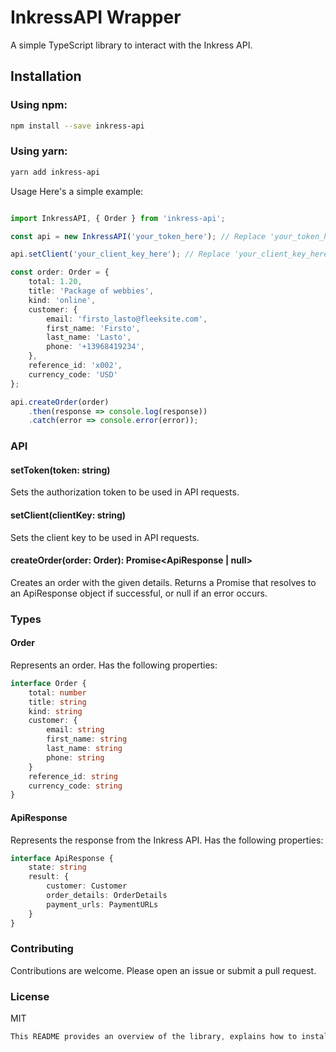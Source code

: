 # InkressAPI Wrapper

A simple TypeScript library to interact with the Inkress API.

## Installation

### Using npm:

```bash
npm install --save inkress-api
```

### Using yarn:

```bash
yarn add inkress-api
```

Usage
Here's a simple example:
```typescript

import InkressAPI, { Order } from 'inkress-api';

const api = new InkressAPI('your_token_here'); // Replace 'your_token_here' with your actual token

api.setClient('your_client_key_here'); // Replace 'your_client_key_here' with your actual client_key

const order: Order = {
    total: 1.20,
    title: 'Package of webbies',
    kind: 'online',
    customer: {
        email: 'firsto_lasto@fleeksite.com',
        first_name: 'Firsto',
        last_name: 'Lasto',
        phone: '+13968419234',
    },
    reference_id: 'x002',
    currency_code: 'USD'
};

api.createOrder(order)
    .then(response => console.log(response))
    .catch(error => console.error(error));
```

### API
#### setToken(token: string)
Sets the authorization token to be used in API requests.

#### setClient(clientKey: string)
Sets the client key to be used in API requests.

#### createOrder(order: Order): Promise<ApiResponse | null>
Creates an order with the given details. Returns a Promise that resolves to an ApiResponse object if successful, or null if an error occurs.


### Types

#### Order
Represents an order. Has the following properties:
```typescript
interface Order {
    total: number
    title: string
    kind: string
    customer: {
        email: string
        first_name: string
        last_name: string
        phone: string
    }
    reference_id: string
    currency_code: string
}
```

#### ApiResponse
Represents the response from the Inkress API. Has the following properties:
```typescript
interface ApiResponse {
    state: string
    result: {
        customer: Customer
        order_details: OrderDetails
        payment_urls: PaymentURLs
    }
}
```

### Contributing
Contributions are welcome. Please open an issue or submit a pull request.

### License
MIT

```csharp
This README provides an overview of the library, explains how to install it, provides an example usage, documents the API and the types used, and invites contributions. You can add, remove, or modify sections based on the specific needs of your project.
```